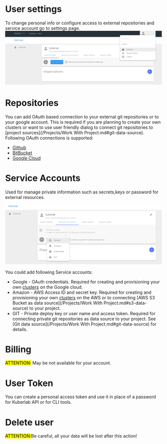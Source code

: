 # User settings
To change personal info or configure access to external repositories and service account go to settings page.
![](/img/settings/settings1.png)
#  <a name="repositories"></a>Repositories
You can add  OAuth based connection to your external git repositories or to your google account. This is required if you are planning to create your own clusters or want to use user friendly dialog to connect git repositories to [project sources](/Projects/Work With Project.md#git-data-source).
Following OAuth connections is supported:

* [Github](https://github.com)
* [BitBucket](https://bitbucket.org)
* [Google Cloud](https://cloud.google.com)

# <a name="service-accounts"></a>Service Accounts
Used for manage private information such as secrets,keys or password for external resources.

![](/img/settings/settings2.png)

You could add following Service accounts:

* Google - OAuth credentials. Required for creating and provisioning your own [clusters](/Resources/Cluster.md) on the Google cloud.
* Amazon - AWS Access ID and secret key. Required for creating and provisioning your own [clusters](/Resources/Cluster.md) on the AWS or to connecting [AWS S3 Bucket as data source](/Projects/Work With Project.md#s3-data-source) to your project.
* GIT - Private deploy key or user name and access token. Required for connecting private git repositories as data source to your project. See [Git data source](/Projects/Work With Project.md#git-data-source) for details.


# <a name="billing"></a>Billing
<mark>ATTENTION:</mark> May be not available for your account.

# User Token
You can create a personal access token and use it in place of a password for Kuberlab API or for CLI tools.

# Delete user
<mark>ATTENTION:</mark>Be careful, all your data will be lost after this action!
